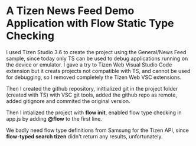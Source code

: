 # A Tizen News Feed Demo Application with Flow Static Type Checking

I used Tizen Studio 3.6 to create the project using the General/News Feed sample, since today only TS can be used to debug applications running on the device or emulator. I gave a try to Tizen Web Visual Studio Code extension but it creats projects not compatible with TS, and cannot be used for debugging, so I removed completely the Tizen Web VSC extensions.

Then I created the github repository, inittialized git in the project folder (created with TS) with VSC git tools, added the github repo as remote, added gitignore and commited the original version.

Then I intialized the project with **flow init**, enabled flow type checking in app.js by adding **@flow** to the first line.

We badly need flow type definitions from Samsung for the Tizen API, since **flow-typed search tizen** didn't return any results, unfortunately.
